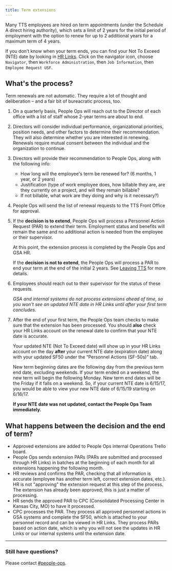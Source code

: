 ```yaml
---
title: Term extensions
---
```


Many TTS employees are hired on term appointments (under the Schedule A direct hiring authority), which sets a limit of 2 years for the initial period of employment with the option to renew for up to 2 additional years for a maximum term of 4 years.

If you don’t know when your term ends, you can find your Not To Exceed (NTE) date by looking in [HR Links](https://corporateapps.gsa.gov/hr-links/). Click on the navigator icon, choose `Navigator`, then `Workforce Administration`, then `Job Information`, then `Employee Request USF`.

## What's the process?

Term renewals are not automatic. They require a lot of thought and deliberation &ndash; and a fair bit of bureacratic process, too.

1. On a quarterly basis, People Ops will reach out to the Director of each office with a list of staff whose 2-year terms are about to end. 

2. Directors will consider individual performance, organizational priorities, position needs, and other factors to determine their recommendation. They will also determine whether you are interested in renewing. Renewals require mutual consent between the individual and the organization to continue.

2. Directors will provide their recommendation to People Ops, along with the following info:

    * How long will the employee's term be renewed for? (6 months, 1 year, or 2 years)
    * Justification (type of work employee does, how billable they are, are they currently on a project, and will they remain billable?
    * If not billable, what work are they doing and why is it necessary?)
  
3. People Ops will send the list of renewal requests to the TTS Front Office for approval.

4. If the **decision is to extend**, People Ops will process a Personnel Action Request (PAR) to extend their term. Employment status and benefits will remain the same and no additional action is needed from the employee or their supervisor.

    At this point, the extension process is completed by the People Ops and GSA HR.

    If the **decision is not to extend**, the People Ops will process a PAR to end your term at the end of the initial 2 years. See [Leaving TTS]({{site.baseurl}}/leaving-tts/) for more details.

5. Employees should reach out to their supervisor for the status of these requests.

    *GSA and internal systems do not process extensions ahead of time, so you won't see an updated NTE date in HR Links until after your first term concludes.*

6. After the end of your first term, the People Ops team checks to make sure that the extension has been processed. You should **also** check your HR Links account on the renewal date to confirm that your NTE date is accurate.
    
    Your updated NTE (Not To Exceed date) will show up in your HR Links account on the day **after** your current NTE date (expiration date) along with your updated SF50 under the “Personnel Actions (SF-50s)” tab.  

    New term beginning dates are the following day from the previous term end date, excluding weekends. If your term ended on a weekend, the new term will begin the following Monday. New term end dates will be the Friday if it falls on a weekend. So, if your current NTE date is 6/15/17, you would be able to view your new NTE date of 6/15/19 starting on 6/16/17.

    **If your NTE date was not updated, contact the People Ops Team immediately.**

## What happens between the decision and the end of term?

- Approved extensions are added to People Ops internal Operations Trello board.
- People Ops sends extension PARs (PARs are submitted and processed through HR Links) in batches at the beginning of each month for all extensions happening the following month.
- HR reviews and confirms the PAR, checking that all information is accurate (employee has another term left, correct extension dates, etc.). HR is not "approving" the extension request at this step of the process. The extension has already been approved; this is just a matter of processing.
- HR sends the approved PAR to CPC (Consolidated Processing Center in Kansas City, MO) to have it processed.
- CPC processes the PAR. They process all approved personnel actions in GSA systems and complete the SF50, which is attached to your personnel record and can be viewed in HR Links. They process PARs based on action date, which is why you will not see the updates in HR Links or our internal systems until the extension date.

---

### Still have questions?

Please contact [#people-ops](https://gsa-tts.slack.com/messages/people-ops).
